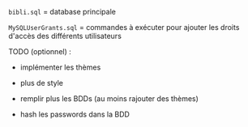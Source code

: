 `bibli.sql` = database principale

`MySQLUserGrants.sql` = commandes à exécuter pour ajouter les droits d'accès des différents utilisateurs

TODO (optionnel) :

- implémenter les thèmes

- plus de style

- remplir plus les BDDs (au moins rajouter des thèmes)

- hash les passwords dans la BDD
